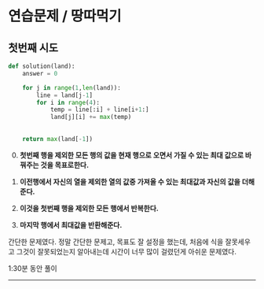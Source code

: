# 연습문제 / 땅따먹기

## 첫번째 시도

```python
def solution(land):
    answer = 0

    for j in range(1,len(land)):
        line = land[j-1]
        for i in range(4):
            temp = line[:i] + line[i+1:]
            land[j][i] += max(temp)
    
    
    return max(land[-1])
```

0. __첫번째 행을 제외한 모든 행의 값을 현재 행으로 오면서 가질 수 있는 최대 값으로 바꿔주는 것을 목표로한다.__
1. __이전행에서 자신의 열을 제외한 열의 값중 가져올 수 있는 최대값과 자신의 값을 더해준다.__

2. __이것을 첫번째 행을 제외한 모든 행에서 반복한다.__
3. __마지막 행에서 최대값을 반환해준다.__



간단한 문제였다.
정말 간단한 문제고, 목표도 잘 설정을 했는데, 처음에 식을 잘못세우고 그것이 잘못되었는지 알아내는데 시간이 너무 많이 걸렸던게 아쉬운 문제였다.

1:30분 동안 풀이



___





